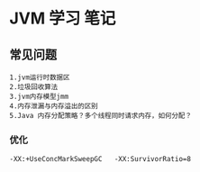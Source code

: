 # JVM 学习 笔记

## 常见问题

```
1.jvm运行时数据区
2.垃圾回收算法
3.jvm内存模型jmm
4.内存泄漏与内存溢出的区别
5.Java 内存分配策略？多个线程同时请求内存，如何分配？
```

### 优化

```
-XX:+UseConcMarkSweepGC   -XX:SurvivorRatio=8
```



